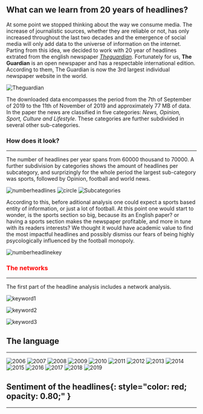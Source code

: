 ## What can we learn from 20 years of headlines?

At some point we stopped thinking about the way we consume media. The increase of journalistic sources, whether they are reliable or not, has only increased throughout the last two decades and the emergence of social media will only add data to the universe of information on the internet. 
Parting from this idea, we decided to work with 20 year of headlines extrated from the english newspaper *[Theguardian](https://www.theguardian.com/international)*. Fortunately for us, **The Guardian** is an open newspaper and has a respectable international edition. According to them, The Guardian is now the 3rd largest individual newspaper website in the world.

![Theguardian](Theguardian.jpg)

The downloaded data encompasses the period from the 7th of September of 2019 to the 11th of November of 2019 and approximately 77 MB of data. In the paper the news are classified in five categories: *News, Opinion, Sport, Culture and Lifestyle*. These categories are further subdivided in several other sub-categories.

### How does it look?
_____________________

The number of headlines per year spans from 60000 thousand to 70000. A further subdivision by categories shows the amount of headlines per subcategory, and surprizingly for the whole period the largest sub-category was sports, followed by Opinion, football and world news.


![numberheadlines](numberheadlines.png) ![circle](circle.jpg)
![Subcategories](Subcategories.png)

According to this, before aditional analysis one could expect a sports based entity of information, or just a lot of football. At this point one would start to wonder, is the sports section so big, because its an English paper? or having a sports section makes the newspaper profitable, and more in tune with its readers interests?
We thought it would have academic value to find the most impactful headlines and possibly dismiss our fears of being highly psycologically influenced by the football monopoly.


![numberheadlinekey](numberheadlinekey.png)

### <span style="color:red">The networks</span>
________________


The first part of the headline analysis includes a network analysis.

![keyword1](keyword1.png)

![keyword2](keyword2.png)

![keyword3](keyword3.png)

## The language
_______________



![2006](2006.png) ![2007](2007.png) ![2008](2008.png) ![2009](2009.png) ![2010](2010.png) ![2011](2011.png) ![2012](2012.png) ![2013](2013.png) ![2014](2014.png) ![2015](2015.png) ![2016](2016.png) ![2017](2017.png) ![2018](2018.png) ![2019](2019.png)


## Sentiment of the headlines{: style="color: red; opacity: 0.80;" }
_____________________________





